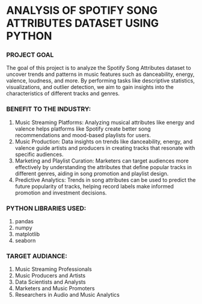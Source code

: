 # ANALYSIS OF SPOTIFY SONG ATTRIBUTES DATASET USING PYTHON


### PROJECT GOAL
The goal of this project is to analyze the Spotify Song Attributes dataset to uncover trends and patterns in music features such as danceability, energy, valence, loudness, and more. By performing tasks like descriptive statistics, visualizations, and outlier detection, we aim to gain insights into the characteristics of different tracks and genres.

### BENEFIT TO THE INDUSTRY:
1. Music Streaming Platforms: Analyzing musical attributes like energy and valence helps platforms like Spotify create better song recommendations and mood-based playlists for users.
2. Music Production: Data insights on trends like danceability, energy, and valence guide artists and producers in creating tracks that resonate with specific audiences.
3. Marketing and Playlist Curation: Marketers can target audiences more effectively by understanding the attributes that define popular tracks in different genres, aiding in song promotion and playlist design.
4. Predictive Analytics: Trends in song attributes can be used to predict the future popularity of tracks, helping record labels make informed promotion and investment decisions.

### PYTHON LIBRARIES USED:
1. pandas
2. numpy
3. matplotlib
4. seaborn

### TARGET AUDIANCE:
1. Music Streaming Professionals
2. Music Producers and Artists
3. Data Scientists and Analysts
4. Marketers and Music Promoters
5. Researchers in Audio and Music Analytics
